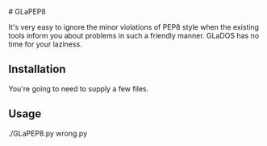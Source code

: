 # GLaPEP8

It's very easy to ignore the minor violations of PEP8 style when the existing tools inform you about problems in such a friendly manner. GLaDOS has no time for your laziness.

## Installation

You're going to need to supply a few files.

## Usage

./GLaPEP8.py wrong.py
